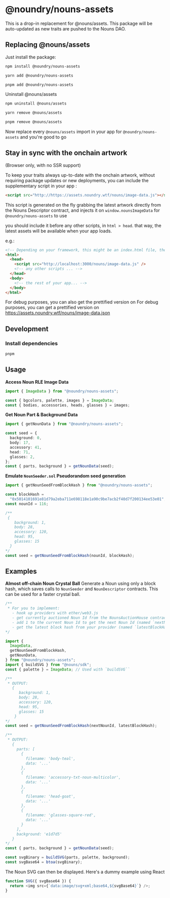 # @noundry/nouns-assets

This is a drop-in replacement for @nouns/assets. This package will be auto-updated as new traits are pushed to the Nouns DAO.

## Replacing @nouns/assets

Just install the package:

```bash
npm install @noundry/nouns-assets
```

```bash
yarn add @noundry/nouns-assets
```

```bash
pnpm add @noundry/nouns-assets
```

Uninstall @nouns/assets

```bash
npm uninstall @nouns/assets
```

```bash
yarn remove @nouns/assets
```

```bash
pnpm remove @nouns/assets
```

Now replace every `@nouns/assets` import in your app for `@noundry/nouns-assets` and you're good to go

## Stay in sync with the onchain artwork

(Browser only, with no SSR support)

To keep your traits always up-to-date with the onchain artwork, without requiring package updates or new deployments, you can include the supplementary script in your app :

```html
<script src="http://https://assets.noundry.wtf/nouns/image-data.js"></script>
```

This script is generated on the fly grabbing the latest artwork directly from the Nouns Descriptor contract, and injects it on `window.nounsImageData` for `@noundry/nouns-assets` to use

you should include it before any other scripts, in `html > head`.
that way, the latest assets will be available when your app loads.

e.g.:

```html
<!-- Depending on your framework, this might be an index.html file, the global layout.tsx, etc -->
<html>
  <head>
    <script src="http://localhost:3000/nouns/image-data.js" />
    <!-- any other scripts ... -->
  </head>
  <body>
    <!-- the rest of your app... -->
  </body>
</html>
```

For debug purposes, you can also get the prettified version on For debug purposes, you can get a prettified version on https://assets.noundry.wtf/nouns/image-data.json

## Development

### Install dependencies

```sh
pnpm
```

## Usage

**Access Noun RLE Image Data**

```ts
import { ImageData } from "@noundry/nouns-assets";

const { bgcolors, palette, images } = ImageData;
const { bodies, accessories, heads, glasses } = images;
```

**Get Noun Part & Background Data**

```ts
import { getNounData } from "@noundry/nouns-assets";

const seed = {
  background: 0,
  body: 17,
  accessory: 41,
  head: 71,
  glasses: 2,
};
const { parts, background } = getNounData(seed);
```

**Emulate `NounSeeder.sol` Pseudorandom seed generation**

```ts
import { getNounSeedFromBlockHash } from "@noundry/nouns-assets";

const blockHash =
  "0x5014101691e81d79a2eba711e698118e1a90c9be7acb2f40d7f200134ee53e01";
const nounId = 116;

/**
 {
    background: 1,
    body: 28,
    accessory: 120,
    head: 95,
    glasses: 15
  }
*/
const seed = getNounSeedFromBlockHash(nounId, blockHash);
```

## Examples

**Almost off-chain Noun Crystal Ball**
Generate a Noun using only a block hash, which saves calls to `NounSeeder` and `NounDescriptor` contracts. This can be used for a faster crystal ball.

```ts
/**
 * For you to implement:
   - hook up providers with ether/web3.js
   - get currently auctioned Noun Id from the NounsAuctionHouse contract
   - add 1 to the current Noun Id to get the next Noun Id (named `nextNounId` below)
   - get the latest block hash from your provider (named `latestBlockHash` below)
*/

import {
  ImageData,
  getNounSeedFromBlockHash,
  getNounData,
} from "@noundry/nouns-assets";
import { buildSVG } from "@nouns/sdk";
const { palette } = ImageData; // Used with `buildSVG``

/**
 * OUTPUT:
   {
      background: 1,
      body: 28,
      accessory: 120,
      head: 95,
      glasses: 15
    }
*/
const seed = getNounSeedFromBlockHash(nextNounId, latestBlockHash);

/** 
 * OUTPUT:
   {
     parts: [
       {
         filename: 'body-teal',
         data: '...'
       },
       {
         filename: 'accessory-txt-noun-multicolor',
         data: '...'
       },
       {
         filename: 'head-goat',
         data: '...'
       },
       {
         filename: 'glasses-square-red',
         data: '...'
       }
     ],
     background: 'e1d7d5'
   }
*/
const { parts, background } = getNounData(seed);

const svgBinary = buildSVG(parts, palette, background);
const svgBase64 = btoa(svgBinary);
```

The Noun SVG can then be displayed. Here's a dummy example using React

```ts
function SVG({ svgBase64 }) {
  return <img src={`data:image/svg+xml;base64,${svgBase64}`} />;
}
```
